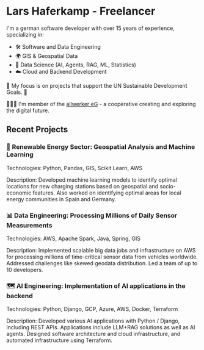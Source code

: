 # Lars Haferkamp - Freelancer

I'm a german software developer with over 15 years of experience, specializing in:

- 🛠️ Software and Data Engineering
- 🌍 GIS & Geospatial Data
- 🤖 Data Science (AI, Agents, RAG, ML, Statistics)
- ☁️ Cloud and Backend Development

🌱 My focus is on projects that support the UN Sustainable Development Goals. 🌱

🧑‍🤝‍🧑 I'm member of the [allwerker eG](https://www.allwerker.com/) - a cooperative creating and exploring the digital future.


## Recent Projects
### 🔋 Renewable Energy Sector: Geospatial Analysis and Machine Learning
Technologies: Python, Pandas, GIS, Scikit Learn, AWS

Description: Developed machine learning models to identify optimal locations for new charging stations based on geospatial and socio-economic features. Also worked on identifying optimal areas for local energy communities in Spain and Germany.

### 📊 Data Engineering: Processing Millions of Daily Sensor Measurements
Technologies: AWS, Apache Spark, Java, Spring, GIS

Description: Implemented scalable big data jobs and infrastructure on AWS for processing millions of time-critical sensor data from vehicles worldwide. Addressed challenges like skewed geodata distribution. Led a team of up to 10 developers.

### 🗺️ AI Engineering: Implementation of AI applications in the backend
Technologies: Python, Django, GCP, Azure, AWS, Docker, Terraform

Description: Developed various AI applications with Python / Django, including REST APIs. Applications include LLM+RAG solutions as well as AI agents. Designed software architecture and cloud infrastructure, and automated infrastructure using Terraform.
<!--
**zzikkzzakk/zzikkzzakk** is a ✨ _special_ ✨ repository because its `README.md` (this file) appears on your GitHub profile.

Here are some ideas to get you started:

- 🔭 I’m currently working on ...
- 🌱 I’m currently learning ...
- 👯 I’m looking to collaborate on ...
- 🤔 I’m looking for help with ...
- 💬 Ask me about ...
- 📫 How to reach me: ...
- 😄 Pronouns: ...
- ⚡ Fun fact: ...
-->

